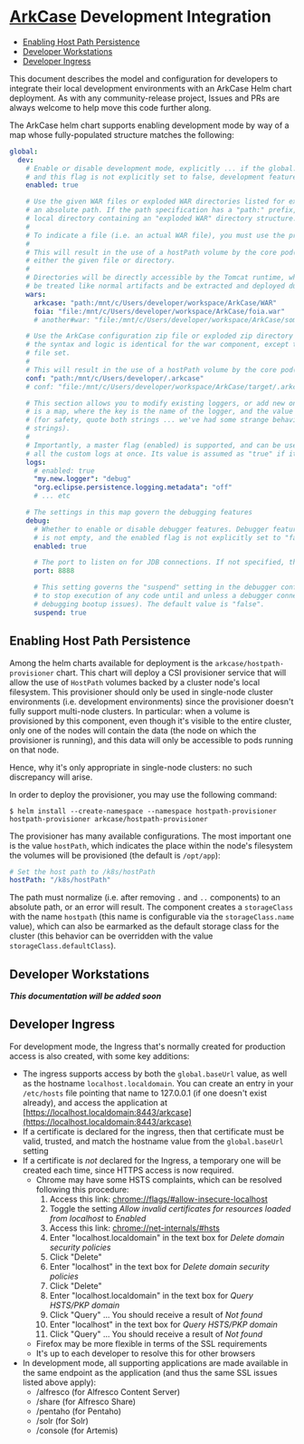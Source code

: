 
# [ArkCase](https://www.arkcase.com/) Development Integration

- [Enabling Host Path Persistence](#hostpath)
- [Developer Workstations](#workstations)
- [Developer Ingress](#ingress)

This document describes the model and configuration for developers to integrate their local development environments with an ArkCase Helm chart deployment. As with any community-release project, Issues and PRs are always welcome to help move this code further along.

The ArkCase helm chart supports enabling development mode by way of a map whose fully-populated structure matches the following:

```yaml
global:
  dev:
    # Enable or disable development mode, explicitly ... if the global.dev map is not empty,
    # and this flag is not explicitly set to false, development features will be enabled.
    enabled: true

    # Use the given WAR files or exploded WAR directories listed for execution. The path must be
    # an absolute path. If the path specification has a "path:" prefix, it's assumed to be a
    # local directory containing an "exploded WAR" directory structure.
    #
    # To indicate a file (i.e. an actual WAR file), you must use the prefix "file:".
    #
    # This will result in the use of a hostPath volume by the core pod(s) that will point to
    # either the given file or directory.
    #
    # Directories will be directly accessible by the Tomcat runtime, while files will instead
    # be treated like normal artifacts and be extracted and deployed during the deployment phase.
    wars:
      arkcase: "path:/mnt/c/Users/developer/workspace/ArkCase/WAR"
      foia: "file:/mnt/c/Users/developer/workspace/ArkCase/foia.war"
      # another#war: "file:/mnt/c/Users/developer/workspace/ArkCase/some/other/path.war"

    # Use the ArkCase configuration zip file or exploded zip directory at this location for execution.
    # the syntax and logic is identical for the war component, except this is for the .arkcase configuration
    # file set.
    #
    # This will result in the use of a hostPath volume by the core pod(s)
    conf: "path:/mnt/c/Users/developer/.arkcase"
    # conf: "file:/mnt/c/Users/developer/workspace/ArkCase/target/.arkcase.zip"

    # This section allows you to modify existing loggers, or add new ones.  The format
    # is a map, where the key is the name of the logger, and the value is the Log4J level
    # (for safety, quote both strings ... we've had some strange behavior with unquoted
    # strings).
    #
    # Importantly, a master flag (enabled) is supported, and can be used to turn on or off
    # all the custom logs at once. Its value is assumed as "true" if it's not specified.
    logs:
      # enabled: true
      "my.new.logger": "debug"
      "org.eclipse.persistence.logging.metadata": "off"
      # ... etc

    # The settings in this map govern the debugging features
    debug:
      # Whether to enable or disable debugger features. Debugger features will be enabled if the debug map
      # is not empty, and the enabled flag is not explicitly set to "false"
      enabled: true

      # The port to listen on for JDB connections. If not specified, the default of 8888 is used.
      port: 8888

      # This setting governs the "suspend" setting in the debugger configuration for the JVM, and is useful
      # to stop execution of any code until and unless a debugger connects to the instance (i.e. for
      # debugging bootup issues). The default value is "false".
      suspend: true
```

## <a name="hostpath"></a>Enabling Host Path Persistence

Among the helm charts available for deployment is the `arkcase/hostpath-provisioner` chart. This chart will deploy a CSI provisioner service that will allow the use of `HostPath` volumes backed by a cluster node's local filesystem. This provisioner should only be used in single-node cluster environments (i.e. development environments) since the provisioner doesn't fully support multi-node clusters. In particular: when a volume is provisioned by this component, even though it's visible to the entire cluster, only one of the nodes will contain the data (the node on which the provisioner is running), and this data will only be accessible to pods running on that node.

Hence, why it's only appropriate in single-node clusters: no such discrepancy will arise.

In order to deploy the provisioner, you may use the following command:

`$ helm install --create-namespace --namespace hostpath-provisioner hostpath-provisioner arkcase/hostpath-provisioner`

The provisioner has many available configurations. The most important one is the value `hostPath`, which indicates the place within the node's filesystem the volumes will be provisioned (the default is `/opt/app`):

```yaml
# Set the host path to /k8s/hostPath
hostPath: "/k8s/hostPath"
```

The path must normalize (i.e. after removing `.` and `..` components) to an absolute path, or an error will result. The component creates a `storageClass` with the name `hostpath` (this name is configurable via the `storageClass.name` value), which can also be earmarked as the default storage class for the cluster (this behavior can be overridden with the value `storageClass.defaultClass`).

## <a name="workstations"></a>Developer Workstations

***This documentation will be added soon***

## <a name="ingress"></a>Developer Ingress

For development mode, the Ingress that's normally created for production access is also created, with some key additions:

* The ingress supports access by both the `global.baseUrl` value, as well as the hostname `localhost.localdomain`. You can create an entry in your `/etc/hosts` file pointing that name to 127.0.0.1 (if one doesn't exist already), and access the application at [https://localhost.localdomain:8443/arkcase](https://localhost.localdomain:8443/arkcase)
* If a certificate is declared for the ingress, then that certificate must be valid, trusted, and match the hostname value from the `global.baseUrl` setting
* If a certificate is _*not*_ declared for the Ingress, a temporary one will be created each time, since HTTPS access is now required.
  * Chrome may have some HSTS complaints, which can be resolved following this procedure:
    1. Access this link: [chrome://flags/#allow-insecure-localhost](chrome://flags/#allow-insecure-localhost)
    1. Toggle the setting _*Allow invalid certificates for resources loaded from localhost*_ to _*Enabled*_
    1. Access this link: [chrome://net-internals/#hsts](chrome://net-internals/#hsts)
    1. Enter "localhost.localdomain" in the text box for _*Delete domain security policies*_
    1. Click "Delete"
    1. Enter "localhost" in the text box for _*Delete domain security policies*_
    1. Click "Delete"
    1. Enter "localhost.localdomain" in the text box for _*Query HSTS/PKP domain*_
    1. Click "Query" ... You should receive a result of _*Not found*_
    1. Enter "localhost" in the text box for _*Query HSTS/PKP domain*_
    1. Click "Query" ... You should receive a result of _*Not found*_
  * Firefox may be more flexible in terms of the SSL requirements
  * It's up to each developer to resolve this for other browsers
* In development mode, all supporting applications are made available in the same endpoint as the application (and thus the same SSL issues listed above apply):
  * /alfresco (for Alfresco Content Server)
  * /share (for Alfresco Share)
  * /pentaho (for Pentaho)
  * /solr (for Solr)
  * /console (for Artemis)
